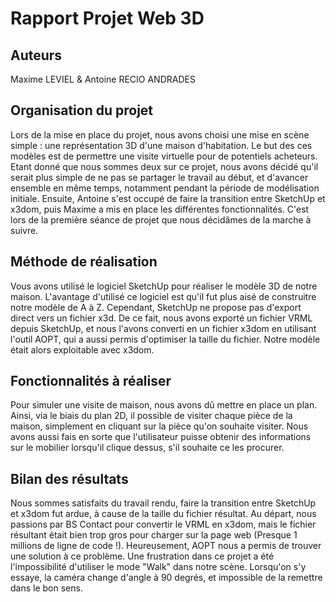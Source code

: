# Rapport Projet Web 3D

## Auteurs
Maxime LEVIEL & Antoine RECIO ANDRADES

## Organisation du projet

Lors de la mise en place du projet, nous avons choisi une mise en scène simple : une représentation 3D d'une maison d'habitation. Le but des ces modèles est de permettre une visite virtuelle pour de potentiels acheteurs. Etant donné que nous sommes deux sur ce projet, nous avons décidé qu'il serait plus simple de ne pas se partager le travail au début, et d'avancer ensemble en même temps, notamment pendant la période de modélisation initiale. Ensuite, Antoine s'est occupé de faire la transition entre SketchUp et x3dom, puis Maxime a mis en place les différentes fonctionnalités. C'est lors de la première séance de projet que nous décidâmes de la marche à suivre.

## Méthode de réalisation

Vous avons utilisé le logiciel SketchUp pour réaliser le modèle 3D de notre maison. L'avantage d'utilisé ce logiciel est qu'il fut plus aisé de construitre notre modèle de A à Z. Cependant, SketchUp ne propose pas d'export direct vers un fichier x3d. De ce fait, nous avons exporté un fichier VRML depuis SketchUp, et nous l'avons converti en un fichier x3dom en utilisant l'outil AOPT, qui a aussi permis d'optimiser la taille du fichier. Notre modèle était alors exploitable avec x3dom.

## Fonctionnalités à réaliser

Pour simuler une visite de maison, nous avons dû mettre en place un plan. Ainsi, via le biais du plan 2D, il possible de visiter chaque pièce de la maison, simplement en cliquant sur la pièce qu'on souhaite visiter. Nous avons aussi fais en sorte que l'utilisateur puisse obtenir des informations sur le mobilier lorsqu'il clique dessus, s'il souhaite ce les procurer.

## Bilan des résultats

Nous sommes satisfaits du travail rendu, faire la transition entre SketchUp et x3dom fut ardue, à cause de la taille du fichier résultat. Au départ, nous passions par BS Contact pour convertir le VRML en x3dom, mais le fichier résultant était bien trop gros pour charger sur la page web (Presque 1 millions de ligne de code !). Heureusement, AOPT nous a permis de trouver une solution à ce problème. Une frustration dans ce projet a été l'impossibilité d'utiliser le mode "Walk" dans notre scène. Lorsqu'on s'y essaye, la caméra change d'angle à 90 degrés, et impossible de la remettre dans le bon sens. 